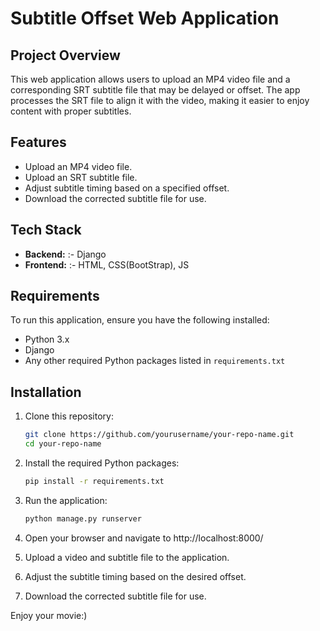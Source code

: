 
# Subtitle Offset Web Application

## Project Overview

This web application allows users to upload an MP4 video file and a corresponding SRT subtitle file that may be delayed or offset. The app processes the SRT file to align it with the video, making it easier to enjoy content with proper subtitles.

## Features

- Upload an MP4 video file.
- Upload an SRT subtitle file.
- Adjust subtitle timing based on a specified offset.
- Download the corrected subtitle file for use.

## Tech Stack

- **Backend:** :- Django
- **Frontend:** :- HTML, CSS(BootStrap), JS

## Requirements

To run this application, ensure you have the following installed:

- Python 3.x
- Django
- Any other required Python packages listed in `requirements.txt`

## Installation

1. Clone this repository:

   ```bash
   git clone https://github.com/yourusername/your-repo-name.git
   cd your-repo-name
   ```

2. Install the required Python packages:

   ```bash          
   pip install -r requirements.txt  
   ```

3. Run the application:

   ```bash  
   python manage.py runserver
   ```

4. Open your browser and navigate to http://localhost:8000/

5. Upload a video and subtitle file to the application.

6. Adjust the subtitle timing based on the desired offset.

7. Download the corrected subtitle file for use.    

Enjoy your movie:)




